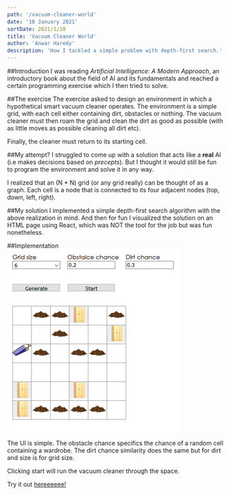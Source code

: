 ```yaml
---
path: '/vacuum-cleaner-world'
date: '10 January 2021'
sortDate: 2021/1/10
title: 'Vacuum Cleaner World'
author: 'Anwar Haredy'
description: 'How I tackled a simple problem with depth-first search.'
---
```


##Introduction
I was reading *Artificial Intelligence: A Modern Approach*, an introductory book
about the field of AI and its fundamentals and reached a certain programming exercise
which I then tried to solve.

##The exercise
The exercise asked to design an environment in which a hypothetical smart
vacuum cleaner operates. The environment is a simple grid, with each cell
either containing dirt, obstacles or nothing. The vacuum cleaner must then
roam the grid and clean the dirt as good as possible (with as little moves
as possible cleaning all dirt etc).

Finally, the cleaner must return to its starting cell.

##My attempt?
I struggled to come up with a solution that acts like a **real** AI (i.e
makes decisions based on *precepts*). But I thought it would still be fun
to program the environment and solve it in any way.

I realized that an (N * N) grid (or any grid really) can be thought of as a graph.
Each cell is a node that is connected to its four adjacent nodes (top, down, left, right).

##My solution
I implemented a simple depth-first search algorithm with the above realization in mind.
And then for fun I visualized the solution on an HTML page using React, which was NOT the tool
for the job but was fun nonetheless.

##Implementation
![app](app.png)

The UI is simple. The obstacle chance specifics the chance of a random cell containing a wardrobe.
The dirt chance similarity does the same but for dirt and size is for grid size.

Clicking start will run the vacuum cleaner through the space.

Try it out [hereeeeee!](https://naughty-cray-5f6239.netlify.app/)
